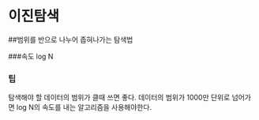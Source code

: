 # 이진탐색

##범위를 반으로 나누어 좁혀나가는 탐색법

###속도
log N

### 팁 
탐색해야 할 데이터의 범위가 클때 쓰면 좋다.
데이터의 범위가 1000만 단위로 넘어가면 
log N의 속도를 내는 알고리즘을 사용해야한다.